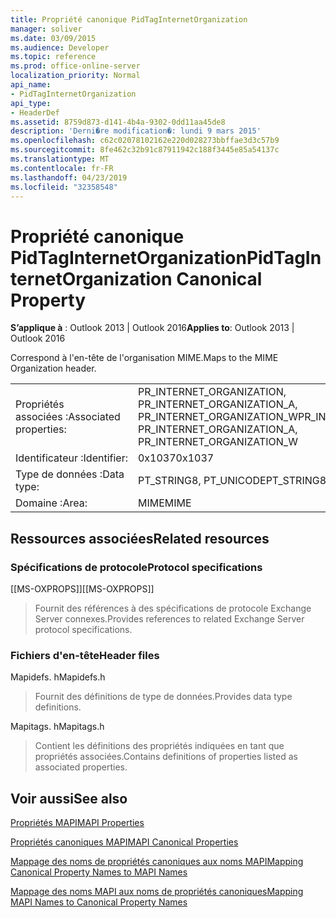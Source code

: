 ```yaml
---
title: Propriété canonique PidTagInternetOrganization
manager: soliver
ms.date: 03/09/2015
ms.audience: Developer
ms.topic: reference
ms.prod: office-online-server
localization_priority: Normal
api_name:
- PidTagInternetOrganization
api_type:
- HeaderDef
ms.assetid: 8759d873-d141-4b4a-9302-0dd11aa45de8
description: 'Derni�re modification�: lundi 9 mars 2015'
ms.openlocfilehash: c62c02078102162e220d028273bbffae3d3c57b9
ms.sourcegitcommit: 8fe462c32b91c87911942c188f3445e85a54137c
ms.translationtype: MT
ms.contentlocale: fr-FR
ms.lasthandoff: 04/23/2019
ms.locfileid: "32358548"
---
```

# <a name="pidtaginternetorganization-canonical-property"></a><span data-ttu-id="9c012-103">Propriété canonique PidTagInternetOrganization</span><span class="sxs-lookup"><span data-stu-id="9c012-103">PidTagInternetOrganization Canonical Property</span></span>

  
  
<span data-ttu-id="9c012-104">**S’applique à** : Outlook 2013 | Outlook 2016</span><span class="sxs-lookup"><span data-stu-id="9c012-104">**Applies to**: Outlook 2013 | Outlook 2016</span></span> 
  
<span data-ttu-id="9c012-105">Correspond à l'en-tête de l'organisation MIME.</span><span class="sxs-lookup"><span data-stu-id="9c012-105">Maps to the MIME Organization header.</span></span>
  
|||
|:-----|:-----|
|<span data-ttu-id="9c012-106">Propriétés associées :</span><span class="sxs-lookup"><span data-stu-id="9c012-106">Associated properties:</span></span>  <br/> |<span data-ttu-id="9c012-107">PR_INTERNET_ORGANIZATION, PR_INTERNET_ORGANIZATION_A, PR_INTERNET_ORGANIZATION_W</span><span class="sxs-lookup"><span data-stu-id="9c012-107">PR_INTERNET_ORGANIZATION, PR_INTERNET_ORGANIZATION_A, PR_INTERNET_ORGANIZATION_W</span></span>  <br/> |
|<span data-ttu-id="9c012-108">Identificateur :</span><span class="sxs-lookup"><span data-stu-id="9c012-108">Identifier:</span></span>  <br/> |<span data-ttu-id="9c012-109">0x1037</span><span class="sxs-lookup"><span data-stu-id="9c012-109">0x1037</span></span>  <br/> |
|<span data-ttu-id="9c012-110">Type de données :</span><span class="sxs-lookup"><span data-stu-id="9c012-110">Data type:</span></span>  <br/> |<span data-ttu-id="9c012-111">PT_STRING8, PT_UNICODE</span><span class="sxs-lookup"><span data-stu-id="9c012-111">PT_STRING8, PT_UNICODE</span></span>  <br/> |
|<span data-ttu-id="9c012-112">Domaine :</span><span class="sxs-lookup"><span data-stu-id="9c012-112">Area:</span></span>  <br/> |<span data-ttu-id="9c012-113">MIME</span><span class="sxs-lookup"><span data-stu-id="9c012-113">MIME</span></span>  <br/> |
   
## <a name="related-resources"></a><span data-ttu-id="9c012-114">Ressources associées</span><span class="sxs-lookup"><span data-stu-id="9c012-114">Related resources</span></span>

### <a name="protocol-specifications"></a><span data-ttu-id="9c012-115">Spécifications de protocole</span><span class="sxs-lookup"><span data-stu-id="9c012-115">Protocol specifications</span></span>

<span data-ttu-id="9c012-116">[[MS-OXPROPS]]</span><span class="sxs-lookup"><span data-stu-id="9c012-116">[[MS-OXPROPS]]</span></span> 
  
> <span data-ttu-id="9c012-117">Fournit des références à des spécifications de protocole Exchange Server connexes.</span><span class="sxs-lookup"><span data-stu-id="9c012-117">Provides references to related Exchange Server protocol specifications.</span></span>
    
### <a name="header-files"></a><span data-ttu-id="9c012-118">Fichiers d'en-tête</span><span class="sxs-lookup"><span data-stu-id="9c012-118">Header files</span></span>

<span data-ttu-id="9c012-119">Mapidefs. h</span><span class="sxs-lookup"><span data-stu-id="9c012-119">Mapidefs.h</span></span>
  
> <span data-ttu-id="9c012-120">Fournit des définitions de type de données.</span><span class="sxs-lookup"><span data-stu-id="9c012-120">Provides data type definitions.</span></span>
    
<span data-ttu-id="9c012-121">Mapitags. h</span><span class="sxs-lookup"><span data-stu-id="9c012-121">Mapitags.h</span></span>
  
> <span data-ttu-id="9c012-122">Contient les définitions des propriétés indiquées en tant que propriétés associées.</span><span class="sxs-lookup"><span data-stu-id="9c012-122">Contains definitions of properties listed as associated properties.</span></span>
    
## <a name="see-also"></a><span data-ttu-id="9c012-123">Voir aussi</span><span class="sxs-lookup"><span data-stu-id="9c012-123">See also</span></span>



[<span data-ttu-id="9c012-124">Propriétés MAPI</span><span class="sxs-lookup"><span data-stu-id="9c012-124">MAPI Properties</span></span>](mapi-properties.md)
  
[<span data-ttu-id="9c012-125">Propriétés canoniques MAPI</span><span class="sxs-lookup"><span data-stu-id="9c012-125">MAPI Canonical Properties</span></span>](mapi-canonical-properties.md)
  
[<span data-ttu-id="9c012-126">Mappage des noms de propriétés canoniques aux noms MAPI</span><span class="sxs-lookup"><span data-stu-id="9c012-126">Mapping Canonical Property Names to MAPI Names</span></span>](mapping-canonical-property-names-to-mapi-names.md)
  
[<span data-ttu-id="9c012-127">Mappage des noms MAPI aux noms de propriétés canoniques</span><span class="sxs-lookup"><span data-stu-id="9c012-127">Mapping MAPI Names to Canonical Property Names</span></span>](mapping-mapi-names-to-canonical-property-names.md)

